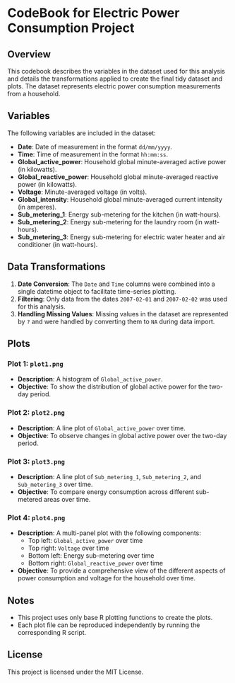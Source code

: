 # CodeBook for Electric Power Consumption Project

## Overview

This codebook describes the variables in the dataset used for this analysis and details the transformations applied to create the final tidy dataset and plots. The dataset represents electric power consumption measurements from a household.

## Variables

The following variables are included in the dataset:

- **Date**: Date of measurement in the format `dd/mm/yyyy`.
- **Time**: Time of measurement in the format `hh:mm:ss`.
- **Global_active_power**: Household global minute-averaged active power (in kilowatts).
- **Global_reactive_power**: Household global minute-averaged reactive power (in kilowatts).
- **Voltage**: Minute-averaged voltage (in volts).
- **Global_intensity**: Household global minute-averaged current intensity (in amperes).
- **Sub_metering_1**: Energy sub-metering for the kitchen (in watt-hours).
- **Sub_metering_2**: Energy sub-metering for the laundry room (in watt-hours).
- **Sub_metering_3**: Energy sub-metering for electric water heater and air conditioner (in watt-hours).

## Data Transformations

1. **Date Conversion**: The `Date` and `Time` columns were combined into a single datetime object to facilitate time-series plotting.
2. **Filtering**: Only data from the dates `2007-02-01` and `2007-02-02` was used for this analysis.
3. **Handling Missing Values**: Missing values in the dataset are represented by `?` and were handled by converting them to `NA` during data import.

## Plots

### Plot 1: `plot1.png`
- **Description**: A histogram of `Global_active_power`.
- **Objective**: To show the distribution of global active power for the two-day period.

### Plot 2: `plot2.png`
- **Description**: A line plot of `Global_active_power` over time.
- **Objective**: To observe changes in global active power over the two-day period.

### Plot 3: `plot3.png`
- **Description**: A line plot of `Sub_metering_1`, `Sub_metering_2`, and `Sub_metering_3` over time.
- **Objective**: To compare energy consumption across different sub-metered areas over time.

### Plot 4: `plot4.png`
- **Description**: A multi-panel plot with the following components:
  - Top left: `Global_active_power` over time
  - Top right: `Voltage` over time
  - Bottom left: Energy sub-metering over time
  - Bottom right: `Global_reactive_power` over time
- **Objective**: To provide a comprehensive view of the different aspects of power consumption and voltage for the household over time.

## Notes

- This project uses only base R plotting functions to create the plots.
- Each plot file can be reproduced independently by running the corresponding R script.

## License

This project is licensed under the MIT License.
